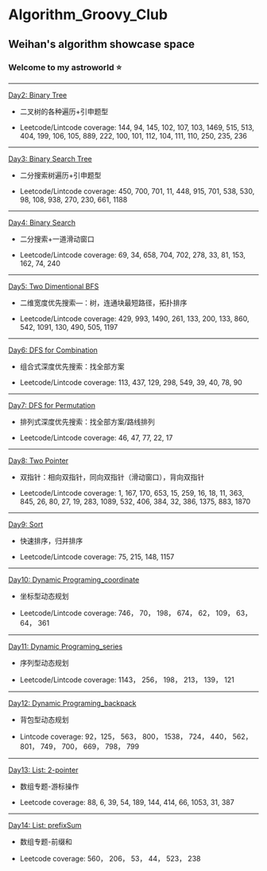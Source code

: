 # Algorithm_Groovy_Club

## Weihan's algorithm showcase space

### Welcome to my astroworld :star:
---
[Day2: Binary Tree](https://github.com/WeihanChu-wc2688/Algorithm_Groovy_Club/blob/main/day_2.md)

* 二叉树的各种遍历+引申题型

* Leetcode/Lintcode coverage: 144, 94, 145, 102, 107, 103, 1469, 515, 513, 404, 199, 106, 105, 889, 222, 100, 101, 112, 104, 111, 110, 250, 235, 236

---

[Day3: Binary Search Tree](https://github.com/WeihanChu-wc2688/Algorithm_Groovy_Club/blob/main/day_3.md)

* 二分搜索树遍历+引申题型

* Leetcode/Lintcode coverage: 450, 700, 701, 11, 448, 915, 701, 538, 530, 98, 108, 938, 270, 230, 661, 1188

---

[Day4: Binary Search](https://github.com/WeihanChu-wc2688/Algorithm_Groovy_Club/blob/main/day_4.md)

* 二分搜索+一道滑动窗口

* Leetcode/Lintcode coverage: 69, 34, 658, 704, 702, 278, 33, 81, 153, 162, 74, 240

---


[Day5: Two Dimentional BFS](https://github.com/WeihanChu-wc2688/Algorithm_Groovy_Club/blob/main/day_5.md)

* 二维宽度优先搜索—：树，连通块最短路径，拓扑排序

* Leetcode/Lintcode coverage: 429, 993, 1490, 261, 133, 200, 133, 860, 542, 1091, 130, 490, 505, 1197

---


[Day6: DFS for Combination](https://github.com/WeihanChu-wc2688/Algorithm_Groovy_Club/blob/main/day_6.md)

* 组合式深度优先搜索：找全部方案

* Leetcode/Lintcode coverage: 113, 437, 129, 298, 549, 39, 40, 78, 90

---

[Day7: DFS for Permutation](https://github.com/WeihanChu-wc2688/Algorithm_Groovy_Club/blob/main/day_7.md)

* 排列式深度优先搜索：找全部方案/路线排列

* Leetcode/Lintcode coverage: 46, 47, 77, 22, 17


---

[Day8: Two Pointer](https://github.com/WeihanChu-wc2688/Algorithm_Groovy_Club/blob/main/day_8.md)

* 双指针：相向双指针，同向双指针（滑动窗口），背向双指针

* Leetcode/Lintcode coverage: 1, 167, 170, 653, 15, 259, 16, 18, 11, 363, 845, 26, 80, 27, 19, 283, 1089, 532, 406, 384, 32, 386, 1375, 883, 1870

---

[Day9: Sort](https://github.com/WeihanChu-wc2688/Algorithm_Groovy_Club/blob/main/day_9.md)

* 快速排序，归并排序

* Leetcode/Lintcode coverage: 75, 215, 148, 1157

---

[Day10: Dynamic Programing_coordinate](https://github.com/WeihanChu-wc2688/Algorithm_Groovy_Club/blob/main/day_10.md)

* 坐标型动态规划

* Leetcode/Lintcode coverage: 746， 70， 198， 674， 62， 109， 63， 64， 361

---

[Day11: Dynamic Programing_series](https://github.com/WeihanChu-wc2688/Algorithm_Groovy_Club/blob/main/day_11.md)

* 序列型动态规划

* Leetcode/Lintcode coverage: 1143， 256， 198， 213， 139， 121

---

[Day12: Dynamic Programing_backpack](https://github.com/WeihanChu-wc2688/Algorithm_Groovy_Club/blob/main/day_12.md)

* 背包型动态规划

* Lintcode coverage: 92，125， 563， 800， 1538， 724， 440， 562， 801， 749， 700， 669， 798， 799

---

[Day13: List: 2-pointer](https://github.com/WeihanChu-wc2688/Algorithm_Groovy_Club/blob/main/day_13.md)

* 数组专题-游标操作

* Leetcode coverage: 88, 6, 39, 54, 189, 144, 414, 66, 1053, 31, 387

---

[Day14: List: prefixSum](https://github.com/WeihanChu-wc2688/Algorithm_Groovy_Club/blob/main/day_14.md)

* 数组专题-前缀和

* Leetcode coverage: 560， 206， 53， 44， 523， 238
